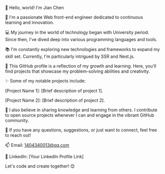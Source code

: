 👋 Hello, world! I'm Jian Chen

🌟 I'm a passionate Web front-end engineer dedicated to continuous learning and innovation.

💻 My journey in the world of technology began with University period. Since then, I've dived deep into various programming languages and tools.

📚 I'm constantly exploring new technologies and frameworks to expand my skill set. Currently, I'm particularly intrigued by SSR and Nest.js.

🌱 This GitHub profile is a reflection of my growth and learning. Here, you'll find projects that showcase my problem-solving abilities and creativity.

✨ Some of my notable projects include:

[Project Name 1]: [Brief description of project 1].

[Project Name 2]: [Brief description of project 2].

📖 I also believe in sharing knowledge and learning from others. I contribute to open source projects whenever I can and engage in the vibrant GitHub community.

💬 If you have any questions, suggestions, or just want to connect, feel free to reach out!

📫 Email: 1404340013@qq.com

🔗 LinkedIn: [Your LinkedIn Profile Link]

Let's code and create together! 😊
